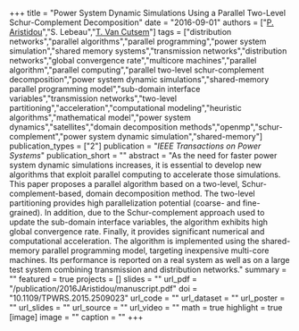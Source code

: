 +++
title = "Power System Dynamic Simulations Using a Parallel Two-Level Schur-Complement Decomposition"
date = "2016-09-01"
authors = ["[P. Aristidou](https://sps.cut.ac.cy/authors/p-aristidou)","S. Lebeau","[T. Van Cutsem](https://scholar.google.com/citations?user=rFDmBaIAAAAJ)"]
tags = ["distribution networks","parallel algorithms","parallel programming","power system simulation","shared memory systems","transmission networks","distribution networks","global convergence rate","multicore machines","parallel algorithm","parallel computing","parallel two-level schur-complement decomposition","power system dynamic simulations","shared-memory parallel programming model","sub-domain interface variables","transmission networks","two-level partitioning","acceleration","computational modeling","heuristic algorithms","mathematical model","power system dynamics","satellites","domain decomposition methods","openmp","schur-complement","power system dynamic simulation","shared-memory"]
publication_types = ["2"]
publication = "_IEEE Transactions on Power Systems_"
publication_short = ""
abstract = "As the need for faster power system dynamic simulations increases, it is essential to develop new algorithms that exploit parallel computing to accelerate those simulations. This paper proposes a parallel algorithm based on a two-level, Schur-complement-based, domain decomposition method. The two-level partitioning provides high parallelization potential (coarse- and fine-grained). In addition, due to the Schur-complement approach used to update the sub-domain interface variables, the algorithm exhibits high global convergence rate. Finally, it provides significant numerical and computational acceleration. The algorithm is implemented using the shared-memory parallel programming model, targeting inexpensive multi-core machines. Its performance is reported on a real system as well as on a large test system combining transmission and distribution networks."
summary = ""
featured = true
projects = []
slides = ""
url_pdf = "/publication/2016JAristidou/manuscript.pdf"
doi = "10.1109/TPWRS.2015.2509023"
url_code = ""
url_dataset = ""
url_poster = ""
url_slides = ""
url_source = ""
url_video = ""
math = true
highlight = true
[image]
image = ""
caption = ""
+++

